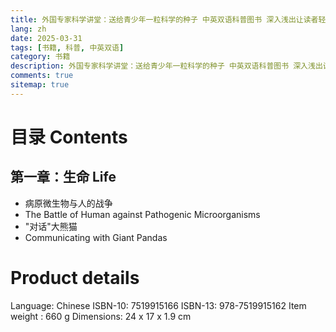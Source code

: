 ```yaml
---
title: 外国专家科学讲堂：送给青少年一粒科学的种子 中英双语科普图书 深入浅出让读者轻松了解科学前沿
lang: zh
date: 2025-03-31
tags: [书籍, 科普, 中英双语]
category: 书籍
description: 外国专家科学讲堂：送给青少年一粒科学的种子 中英双语科普图书 深入浅出让读者轻松了解科学前沿
comments: true
sitemap: true
---
```


# 目录 Contents

## 第一章：生命 Life
- 病原微生物与人的战争
- The Battle of Human against Pathogenic Microorganisms
- "对话"大熊猫
- Communicating with Giant Pandas




# Product details
Language: Chinese
ISBN-10: 7519915166
ISBN-13: 978-7519915162
Item weight : 660 g
Dimensions: 24 x 17 x 1.9 cm
